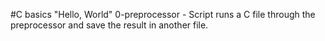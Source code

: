 #C basics "Hello, World"
0-preprocessor - Script runs a C file through the preprocessor and save the result in another file.
